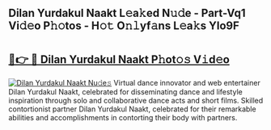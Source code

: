 ## Dilan Yurdakul Naakt L𝚎a𝚔ed N𝚞𝚍e - Part-Vq1 Vi𝚍𝚎o P𝚑𝚘tos - H𝚘𝚝 O𝚗𝚕yf𝚊ns L𝚎a𝚔s Ylo9F

# <h2><a href="http://kf48p03.oniu.top/?m=Dilan+Yurdakul+Naakt">🔗👉 🔴 Dilan Yurdakul Naakt P𝚑ot𝚘𝚜 V𝚒d𝚎o</a></h2>

[![Dilan Yurdakul Naakt Nu𝚍e𝚜](https://i.imgur.com/0qMVB7G.gif)](http://kf48p03.oniu.top/?m=Dilan+Yurdakul+Naakt)
Virtual dance innovator and web entertainer Dilan Yurdakul Naakt, celebrated for disseminating dance and lifestyle inspiration through solo and collaborative dance acts and short films. Skilled contortionist partner Dilan Yurdakul Naakt, celebrated for their remarkable abilities and accomplishments in contorting their body with partners.  
